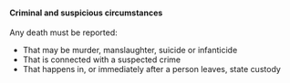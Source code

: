 ####  Criminal and suspicious circumstances

Any death must be reported:

  * That may be murder, manslaughter, suicide or infanticide 
  * That is connected with a suspected crime 
  * That happens in, or immediately after a person leaves, state custody 

